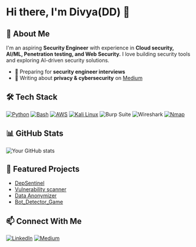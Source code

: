 # Hi there, I'm Divya(DD) 👋

## 🚀 About Me
I'm an aspiring **Security Engineer** with experience in **Cloud security, AI/ML, Penetration testing, and Web Security.** 
I love building security tools and exploring AI-driven security solutions.

- 🎯 Preparing for **security engineer interviews**
- 📝 Writing about **privacy & cybersecurity** on [Medium](https://medium.com/@addharshini)

## 🛠️ Tech Stack
[![Python](https://img.shields.io/badge/Python-3776AB?style=for-the-badge&logo=python&logoColor=white)](https://www.python.org/) 
[![Bash](https://img.shields.io/badge/Bash-4EAA25?style=for-the-badge&logo=gnu-bash&logoColor=white)](https://www.gnu.org/software/bash/)
[![AWS](https://img.shields.io/badge/AWS-232F3E?style=for-the-badge&logo=amazon-aws&logoColor=black)](https://aws.amazon.com/)
[![Kali Linux](https://img.shields.io/badge/Kali_Linux-557C94?style=for-the-badge&logo=kalilinux&logoColor=white)](https://www.kali.org/)
![Burp Suite](https://img.shields.io/badge/Burp%20Suite-FF8800?style=for-the-badge&logo=burpsuite&logoColor=white)
![Wireshark](https://img.shields.io/badge/Wireshark-1679A7?style=for-the-badge&logo=wireshark&logoColor=white)
[![Nmap](https://img.shields.io/badge/Nmap-004A94?style=for-the-badge&logo=nmap&logoColor=black)](https://nmap.org/)  

## 📊 GitHub Stats
![Your GitHub stats](https://github-readme-stats.vercel.app/api?username=yourusername&show_icons=true&theme=tokyonight)

## 📌 Featured Projects
- [DepSentinel](https://github.com/addharshini/DepSentinel/)
- [Vulnerability scanner](https://github.com/addharshini/Vulnerabilities_scanner/)
- [Data Anonymizer](https://github.com/addharshini/DataAnonymizer/)
- [Bot_Detector_Game](https://github.com/addharshini/Bot_Detector_Game/)

## 📫 Connect With Me
[![LinkedIn](https://img.shields.io/badge/LinkedIn-0077B5?style=for-the-badge&logo=linkedin&logoColor=white)](https://www.linkedin.com/in/divya-dharshini-arth/)
[![Medium](https://img.shields.io/badge/Medium-12100E?style=for-the-badge&logo=medium&logoColor=white)](https://medium.com/@addharshini)
